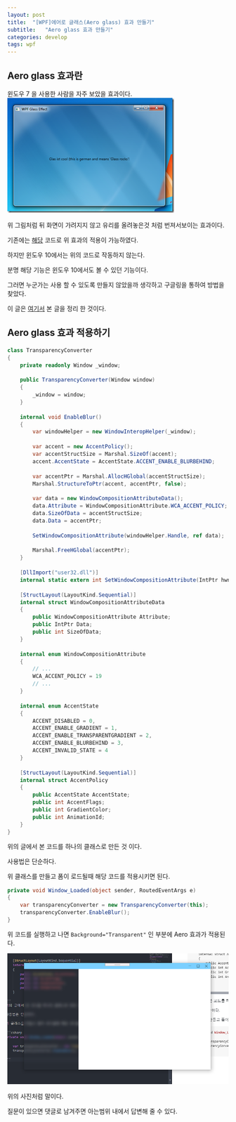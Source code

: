 ```yaml
---
layout: post
title:  "[WPF]에어로 글래스(Aero glass) 효과 만들기"
subtitle:   "Aero glass 효과 만들기"
categories: develop
tags: wpf
---
```


## Aero glass 효과란
윈도우 7 을 사용한 사람을 자주 보았을 효과이다.  
![폼](/assets/img/dev/wpf/aeroglass/ex1.png)  

위 그림처럼 뒤 화면이 가려지지 않고 유리를 올려놓은것 처럼 번져서보이는 효과이다. 

기존에는 [해당](https://docs.microsoft.com/ko-kr/dotnet/framework/wpf/graphics-multimedia/extend-glass-frame-into-a-wpf-application) 코드로 위 효과의 적용이 가능하였다.  

하지만 윈도우 10에서는 위의 코드로 작동하지 않는다. 

분명 해당 기능은 윈도우 10에서도 볼 수 있던 기능이다.  

그러면 누군가는 사용 할 수 있도록 만들지 않았을까 생각하고 구글링을 통하여 방법을 찾았다.  

이 글은 [여기서](https://withinrafael.com/2015/07/08/adding-the-aero-glass-blur-to-your-windows-10-apps/) 본 글을 정리 한 것이다.

## Aero glass 효과 적용하기

```csharp
class TransparencyConverter
{
    private readonly Window _window;

    public TransparencyConverter(Window window)
    {
        _window = window;
    }

    internal void EnableBlur()
    {
        var windowHelper = new WindowInteropHelper(_window);

        var accent = new AccentPolicy();
        var accentStructSize = Marshal.SizeOf(accent);
        accent.AccentState = AccentState.ACCENT_ENABLE_BLURBEHIND;

        var accentPtr = Marshal.AllocHGlobal(accentStructSize);
        Marshal.StructureToPtr(accent, accentPtr, false);

        var data = new WindowCompositionAttributeData();
        data.Attribute = WindowCompositionAttribute.WCA_ACCENT_POLICY;
        data.SizeOfData = accentStructSize;
        data.Data = accentPtr;

        SetWindowCompositionAttribute(windowHelper.Handle, ref data);

        Marshal.FreeHGlobal(accentPtr);
    }

    [DllImport("user32.dll")]
    internal static extern int SetWindowCompositionAttribute(IntPtr hwnd, ref WindowCompositionAttributeData data);

    [StructLayout(LayoutKind.Sequential)]
    internal struct WindowCompositionAttributeData
    {
        public WindowCompositionAttribute Attribute;
        public IntPtr Data;
        public int SizeOfData;
    }

    internal enum WindowCompositionAttribute
    {
        // ...
        WCA_ACCENT_POLICY = 19
        // ...
    }

    internal enum AccentState
    {
        ACCENT_DISABLED = 0,
        ACCENT_ENABLE_GRADIENT = 1,
        ACCENT_ENABLE_TRANSPARENTGRADIENT = 2,
        ACCENT_ENABLE_BLURBEHIND = 3,
        ACCENT_INVALID_STATE = 4
    }

    [StructLayout(LayoutKind.Sequential)]
    internal struct AccentPolicy
    {
        public AccentState AccentState;
        public int AccentFlags;
        public int GradientColor;
        public int AnimationId;
    }
}
```
위의 글에서 본 코드를 하나의 클래스로 만든 것 이다.

사용법은 단순하다. 

위 클래스를 만들고 폼이 로드될때 해당 코드를 적용시키면 된다.

```csharp
private void Window_Loaded(object sender, RoutedEventArgs e)
{
    var transparencyConverter = new TransparencyConverter(this);
    transparencyConverter.EnableBlur();
}
```

위 코드를 실행하고 나면 ```Background="Transparent"``` 인 부분에 Aero 효과가 적용된다. 

![폼](/assets/img/dev/wpf/aeroglass/test.png)  

위의 사진처럼 말이다. 

질문이 있으면 댓글로 남겨주면 아는범위 내에서 답변해 줄 수 있다.